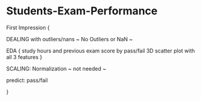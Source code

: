 # Students-Exam-Performance

First Impression {

DEALING with outliers/nans ~ No Outliers or NaN ~

EDA {
study hours and previous exam score by pass/fail
3D scatter plot with all 3 features
}

SCALING: Normalization ~ not needed ~

predict: pass/fail

}
